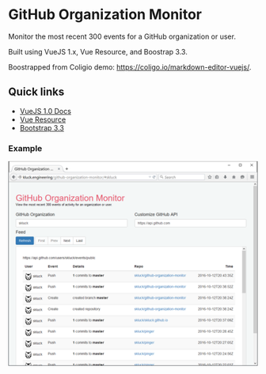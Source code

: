 # GitHub Organization Monitor

Monitor the most recent 300 events for a GitHub organization or user.

Built using VueJS 1.x, Vue Resource, and Boostrap 3.3.

Boostrapped from Coligio demo: https://coligo.io/markdown-editor-vuejs/.

## Quick links

- [VueJS 1.0 Docs](http://v1.vuejs.org/guide/)
- [Vue Resource](https://github.com/vuejs/vue-resource)
- [Bootstrap 3.3](http://getbootstrap.com/)

### Example

![example](img/monitor.png)
